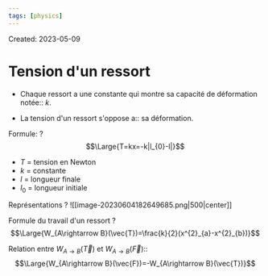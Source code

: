 ```yaml
---
tags: [physics] 
---
```

Created: 2023-05-09

# Tension d'un ressort

- Chaque ressort a une constante qui montre sa capacité de déformation notée:: $k$.
<!--SR:!2025-04-26,434,250-->
- La tension d'un ressort s'oppose a:: sa déformation.
<!--SR:!2024-06-04,99,170-->

Formule:
?
$$\Large{T=kx=-k|l_{0}-l|}$$
- $T$ = tension en Newton
- $k$ = constante
- $l$ = longueur finale
- $l_{0}$ = longueur initiale
<!--SR:!2024-04-24,38,210-->

Représentations
?
![[image-20230604182649685.png|500|center]]
<!--SR:!2024-04-27,26,164-->

Formule du travail d'un ressort
?
$$\Large{W_{A\rightarrow B}(\vec{T})=\frac{k}{2}(x^{2}_{a}-x^{2}_{b})}$$
<!--SR:!2024-12-04,248,222-->


Relation entre $W_{A\rightarrow B}(\vec{T})$ et $W_{A\rightarrow B}(\vec{F})$::$$\Large{W_{A\rightarrow B}(\vec{F})=-W_{A\rightarrow B}(\vec{T})}$$
<!--SR:!2024-06-27,168,241-->